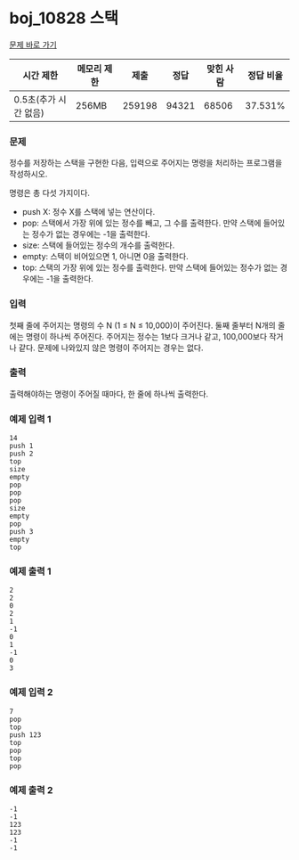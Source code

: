 # boj_10828 스택

<a href = "https://www.acmicpc.net/problem/10828"> 문제 바로 가기 </a>

| **시간 제한**         | **메모리 제한** | **제출** | **정답** | **맞힌 사람** | **정답 비율** |
| --------------------- | --------------- | -------- | -------- | ------------- | ------------- |
| 0.5초(추가 시간 없음) | 256MB           | 259198   | 94321    | 68506         | 37.531%       |

### 문제

정수를 저장하는 스택을 구현한 다음, 입력으로 주어지는 명령을 처리하는 프로그램을 작성하시오.

명령은 총 다섯 가지이다.

- push X: 정수 X를 스택에 넣는 연산이다.
- pop: 스택에서 가장 위에 있는 정수를 빼고, 그 수를 출력한다. 만약 스택에 들어있는 정수가 없는 경우에는 -1을 출력한다.
- size: 스택에 들어있는 정수의 개수를 출력한다.
- empty: 스택이 비어있으면 1, 아니면 0을 출력한다.
- top: 스택의 가장 위에 있는 정수를 출력한다. 만약 스택에 들어있는 정수가 없는 경우에는 -1을 출력한다.

### 입력

첫째 줄에 주어지는 명령의 수 N (1 ≤ N ≤ 10,000)이 주어진다. 둘째 줄부터 N개의 줄에는 명령이 하나씩 주어진다. 주어지는 정수는 1보다 크거나 같고, 100,000보다 작거나 같다. 문제에 나와있지 않은 명령이 주어지는 경우는 없다.

### 출력

출력해야하는 명령이 주어질 때마다, 한 줄에 하나씩 출력한다.

### 예제 입력 1

```
14
push 1
push 2
top
size
empty
pop
pop
pop
size
empty
pop
push 3
empty
top
```

### 예제 출력 1

```
2
2
0
2
1
-1
0
1
-1
0
3
```

### 예제 입력 2

```
7
pop
top
push 123
top
pop
top
pop
```

### 예제 출력 2

```
-1
-1
123
123
-1
-1
```
